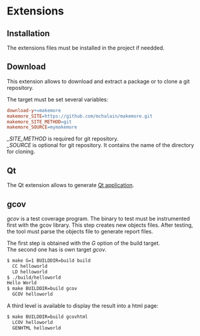 # Extensions
## Installation
The extensions files must be installed in the project if needded.

## Download
This extension allows to download and extract a package or to clone a git repository.

The target must be set several variables:
```Makefile
download-y+=makemore
makemore_SITE=https://github.com/mchalain/makemore.git
makemore_SITE_METHOD=git
makemore_SOURCE=mymakemore
```

*<target>_SITE_METHOD* is required for git repository.  
*<target>_SOURCE* is optional for git repository. It contains the name
of the directory for cloning.

## Qt
The Qt extension allows to generate [Qt application](../09-qtappli/README.md).

## gcov
*gcov* is a test coverage program. The binary to test must be instrumented
first with the gcov library. This step creates new objects files.
After testing, the tool must parse the objects file to generate report files.

The first step is obtained with the *G* option of the build target.  
The second one has is own target *gcov*.

```bash
$ make G=1 BUILDDIR=build build
  CC helloworld
  LD helloworld
$ ./build/helloworld
Hello World
$ make BUILDDIR=build gcov
  GCOV helloworld
```

A third level is available to display the result into a html page:
```bash
$ make BUILDDIR=build gcovhtml
  LCOV helloworld
  GENHTML helloworld
```
